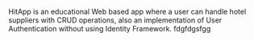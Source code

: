 HitApp is an educational Web based app where a user can handle hotel suppliers with CRUD operations, also an implementation of User Authentication without using Identity Framework.
fdgfdgsfgg
